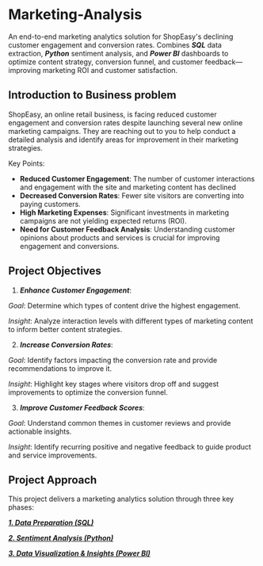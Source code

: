 # Marketing-Analysis
An end-to-end marketing analytics solution for ShopEasy's declining customer engagement and conversion rates. Combines _**SQL**_ data extraction, _**Python**_ sentiment analysis, and _**Power BI**_ dashboards to optimize content strategy, conversion funnel, and customer feedback—improving marketing ROI and customer satisfaction.
## Introduction to Business problem 
ShopEasy, an online retail business, is facing reduced customer engagement and conversion rates despite launching several new online marketing campaigns. They are reaching out to you to help conduct a detailed analysis and identify areas for improvement in their marketing strategies. 

Key Points:  

- **Reduced Customer Engagement**: The number of customer interactions and engagement with the site and marketing content has declined
- **Decreased Conversion Rates**: Fewer site visitors are converting into paying customers.
- **High Marketing Expenses**: Significant investments in marketing campaigns are not yielding expected returns (ROI).
- **Need for Customer Feedback Analysis**: Understanding customer opinions about products and services is crucial for improving engagement and conversions.

## Project Objectives
1. _**Enhance Customer Engagement**_:  

_Goal_: Determine which types of content drive the highest engagement.   

_Insight_: Analyze interaction levels with different types of marketing content to inform better content strategies. 

2. _**Increase Conversion Rates**_:  

_Goal_: Identify factors impacting the conversion rate and provide recommendations to improve it.  

_Insight_: Highlight key stages where visitors drop off and suggest improvements to optimize the conversion funnel.  

3. _**Improve Customer Feedback Scores**_:  

_Goal_: Understand common themes in customer reviews and provide actionable insights.

_Insight_: Identify recurring positive and negative feedback to guide product and service improvements. 

## Project Approach
This project delivers a marketing analytics solution through three key phases:

[_**1. Data Preparation (SQL)**_](https://github.com/Satori-NgN/Marketing-Analysis/blob/main/sql/README.md)

[_**2. Sentiment Analysis (Python)**_](https://github.com/Satori-NgN/Marketing-Analysis/blob/main/python/README.md)

[_**3. Data Visualization & Insights (Power BI)**_](https://github.com/Satori-NgN/Marketing-Analysis/blob/main/powerbi/README.md)
